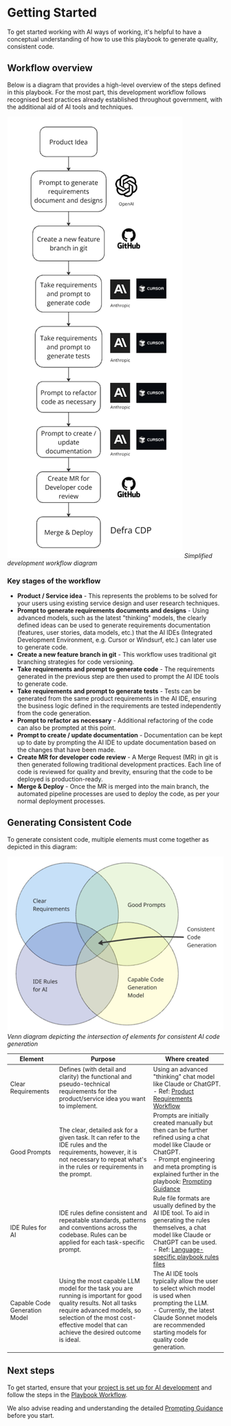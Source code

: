 # Getting Started

To get started working with AI ways of working, it's helpful to have a conceptual understanding of how to use this playbook to generate quality, consistent code.

## Workflow overview

Below is a diagram that provides a high-level overview of the steps defined in this playbook. For the most part, this development workflow follows recognised best practices already established throughout government, with the additional aid of AI tools and techniques.

![](attachments/development-workflow-diagram.png)
*Simplified development workflow diagram*

### Key stages of the workflow

- **Product / Service idea** - This represents the problems to be solved for your users using existing service design and user research techniques.
- **Prompt to generate requirements documents and designs** - Using advanced models, such as the latest "thinking" models, the clearly defined ideas can be used to generate requirements documentation (features, user stories, data models, etc.) that the AI IDEs (Integrated Development Environment, e.g. Cursor or Windsurf, etc.) can later use to generate code. 
- **Create a new feature branch in git** - This workflow uses traditional git branching strategies for code versioning.
- **Take requirements and prompt to generate code** - The requirements generated in the previous step are then used to prompt the AI IDE tools to generate code.
- **Take requirements and prompt to generate tests** - Tests can be generated from the same product requirements in the AI IDE, ensuring the business logic defined in the requirements are tested independently from the code generation.
- **Prompt to refactor as necessary** - Additional refactoring of the code can also be prompted at this point.
- **Prompt to create / update documentation** - Documentation can be kept up to date by prompting the AI IDE to update documentation based on the changes that have been made.
- **Create MR for developer code review** - A Merge Request (MR) in git is then generated following traditional development practices. Each line of code is reviewed for quality and brevity, ensuring that the code to be deployed is production-ready.
- **Merge & Deploy** - Once the MR is merged into the main branch, the automated pipeline processes are used to deploy the code, as per your normal deployment processes.

## Generating Consistent Code

To generate consistent code, multiple elements must come together as depicted in this diagram:

![](attachments/venn-diagram-consistent-code.png)
*Venn diagram depicting the intersection of elements for consistent AI code generation*

| Element                       | Purpose                                                                                                                                                                                                                                  | Where created                                                                                                                                                                                                                                                    |
| ----------------------------- | ---------------------------------------------------------------------------------------------------------------------------------------------------------------------------------------------------------------------------------------- | ---------------------------------------------------------------------------------------------------------------------------------------------------------------------------------------------------------------------------------------------------------------- |
| Clear Requirements            | Defines (with detail and clarity) the functional and pseudo-technical requirements for the product/service idea you want to implement.                                                                                                   | Using an advanced "thinking" chat model like Claude or ChatGPT.<br>- Ref: [Product Requirements Workflow](workflow-product-requirements.md)                                                                                                                      |
| Good Prompts                  | The clear, detailed ask for a given task. It can refer to the IDE rules and the requirements, however, it is not necessary to repeat what's in the rules or requirements in the prompt.                                                  | Prompts are initially created manually but then can be further refined using a chat model like Claude or ChatGPT.<br>- Prompt engineering and meta prompting is explained further in the playbook: [Prompting Guidance](../prompt-library/prompting-guidance.md) |
| IDE Rules for AI              | IDE rules define consistent and repeatable standards, patterns and conventions across the codebase. Rules can be applied for each task-specific prompt.                                                                                  | Rule file formats are usually defined by the AI IDE tool. To aid in generating the rules themselves, a chat model like Claude or ChatGPT can be used.<br>- Ref: [Language-specific playbook rules files](../language-specific/README.md)                         |
| Capable Code Generation Model | Using the most capable LLM model for the task you are running is important for good quality results. Not all tasks require advanced models, so selection of the most cost-effective model that can achieve the desired outcome is ideal. | The AI IDE tools typically allow the user to select which model is used when prompting the LLM.<br>- Currently, the latest Claude Sonnet models are recommended starting models for quality code generation.                                                     |

## Next steps

To get started, ensure that your [project is set up for AI development](workflow-project-setup.md) and follow the steps in the [Playbook Workflow](README.md).

We also advise reading and understanding the detailed [Prompting Guidance](../prompt-library/prompting-guidance.md) before you start.
